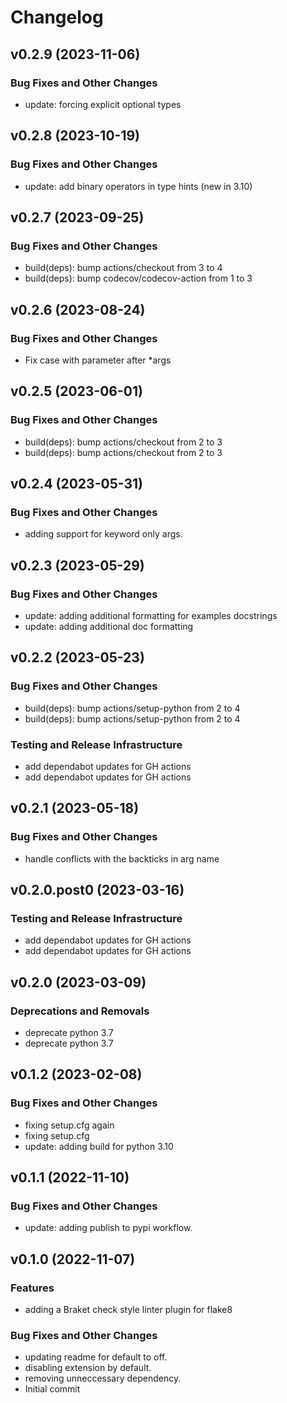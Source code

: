 # Changelog

## v0.2.9 (2023-11-06)

### Bug Fixes and Other Changes

 * update: forcing explicit optional types

## v0.2.8 (2023-10-19)

### Bug Fixes and Other Changes

 * update: add binary operators in type hints (new in 3.10)

## v0.2.7 (2023-09-25)

### Bug Fixes and Other Changes

 * build(deps): bump actions/checkout from 3 to 4
 * build(deps): bump codecov/codecov-action from 1 to 3

## v0.2.6 (2023-08-24)

### Bug Fixes and Other Changes

 * Fix case with parameter after *args

## v0.2.5 (2023-06-01)

### Bug Fixes and Other Changes

 * build(deps): bump actions/checkout from 2 to 3
 * build(deps): bump actions/checkout from 2 to 3

## v0.2.4 (2023-05-31)

### Bug Fixes and Other Changes

 * adding support for keyword only args.

## v0.2.3 (2023-05-29)

### Bug Fixes and Other Changes

 * update: adding additional formatting for examples docstrings
 * update: adding additional doc formatting

## v0.2.2 (2023-05-23)

### Bug Fixes and Other Changes

 * build(deps): bump actions/setup-python from 2 to 4
 * build(deps): bump actions/setup-python from 2 to 4

### Testing and Release Infrastructure

 * add dependabot updates for GH actions
 * add dependabot updates for GH actions

## v0.2.1 (2023-05-18)

### Bug Fixes and Other Changes

 * handle conflicts with the backticks in arg name

## v0.2.0.post0 (2023-03-16)

### Testing and Release Infrastructure

 * add dependabot updates for GH actions
 * add dependabot updates for GH actions

## v0.2.0 (2023-03-09)

### Deprecations and Removals

 * deprecate python 3.7
 * deprecate python 3.7

## v0.1.2 (2023-02-08)

### Bug Fixes and Other Changes

 * fixing setup.cfg again
 * fixing setup.cfg
 * update: adding build for python 3.10

## v0.1.1 (2022-11-10)

### Bug Fixes and Other Changes

 * update: adding publish to pypi workflow.

## v0.1.0 (2022-11-07)

### Features

 * adding a Braket check style linter plugin for flake8

### Bug Fixes and Other Changes

 * updating readme for default to off.
 * disabling extension by default.
 * removing unneccessary dependency.
 * Initial commit
